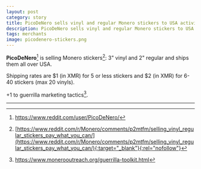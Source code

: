 ```yaml
---
layout: post
category: story
title: PicoDeNero sells vinyl and regular Monero stickers to USA activists
description: PicoDeNero sells vinyl and regular Monero stickers to USA activists
tags: merchants
image: picodenero-stickers.png
---
```


**PicoDeNero**[^1] is selling Monero stickers[^2]: 3" vinyl and 2" regular and ships them all over USA.

Shipping rates are $1 (in XMR) for 5 or less stickers and $2 (in XMR) for 6-40 stickers (max 20 vinyls).

+1 to guerrilla marketing tactics[^3].

---

[^1]: https://www.reddit.com/user/PicoDeNero/
[^2]: [https://www.reddit.com/r/Monero/comments/p2mtfm/selling_vinyl_regular_stickers_pay_what_you_can/](https://www.reddit.com/r/Monero/comments/p2mtfm/selling_vinyl_regular_stickers_pay_what_you_can/){:target="_blank"}{:rel="nofollow"}
[^3]: https://www.monerooutreach.org/guerrilla-toolkit.html
